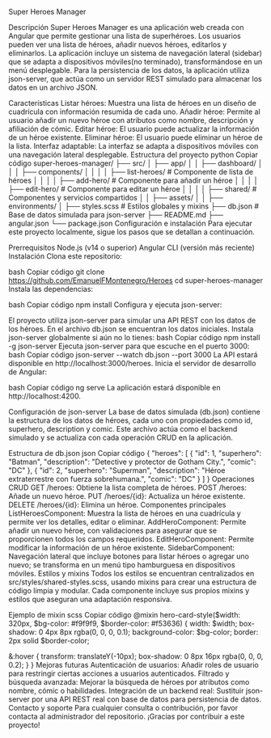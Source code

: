 Super Heroes Manager

Descripción
Super Heroes Manager es una aplicación web creada con Angular que permite gestionar una lista de superhéroes. Los usuarios pueden ver una lista de héroes, añadir nuevos héroes, editarlos y eliminarlos. La aplicación incluye un sistema de navegación lateral (sidebar) que se adapta a dispositivos móviles(no terminado), transformándose en un menú desplegable. Para la persistencia de los datos, la aplicación utiliza json-server, que actúa como un servidor REST simulado para almacenar los datos en un archivo JSON.

Características
Listar héroes: Muestra una lista de héroes en un diseño de cuadrícula con información resumida de cada uno.
Añadir héroe: Permite al usuario añadir un nuevo héroe con atributos como nombre, descripción y afiliación de cómic.
Editar héroe: El usuario puede actualizar la información de un héroe existente.
Eliminar héroe: El usuario puede eliminar un héroe de la lista.
Interfaz adaptable: La interfaz se adapta a dispositivos móviles con una navegación lateral desplegable.
Estructura del proyecto
python
Copiar código
super-heroes-manager/
├── src/
│   ├── app/
│   │   ├── dashboard/
│   │   │   ├── components/
│   │   │   │   ├── list-heroes/      # Componente de lista de héroes
│   │   │   │   ├── add-hero/         # Componente para añadir un héroe
│   │   │   │   ├── edit-hero/        # Componente para editar un héroe
│   │   │   │   ├── shared/           # Componentes y servicios compartidos
│   │   ├── assets/
│   │   ├── environments/
│   ├── styles.scss                   # Estilos globales y mixins
├── db.json                            # Base de datos simulada para json-server
├── README.md
├── angular.json
└── package.json
Configuración e instalación
Para ejecutar este proyecto localmente, sigue los pasos que se detallan a continuación.

Prerrequisitos
Node.js (v14 o superior)
Angular CLI (versión más reciente)
Instalación
Clona este repositorio:

bash
Copiar código
git clone https://github.com/EmanuelFMontenegro/Heroes
cd super-heroes-manager
Instala las dependencias:

bash
Copiar código
npm install
Configura y ejecuta json-server:

El proyecto utiliza json-server para simular una API REST con los datos de los héroes.
En el archivo db.json se encuentran los datos iniciales.
Instala json-server globalmente si aún no lo tienes:
bash
Copiar código
npm install -g json-server
Ejecuta json-server para que escuche en el puerto 3000:
bash
Copiar código
json-server --watch db.json --port 3000
La API estará disponible en http://localhost:3000/heroes.
Inicia el servidor de desarrollo de Angular:

bash
Copiar código
ng serve
La aplicación estará disponible en http://localhost:4200.

Configuración de json-server
La base de datos simulada (db.json) contiene la estructura de los datos de héroes, cada uno con propiedades como id, superhero, description y comic. Este archivo actúa como el backend simulado y se actualiza con cada operación CRUD en la aplicación.

Estructura de db.json
json
Copiar código
{
  "heroes": [
    {
      "id": 1,
      "superhero": "Batman",
      "description": "Detective y protector de Gotham City.",
      "comic": "DC"
    },
    {
      "id": 2,
      "superhero": "Superman",
      "description": "Héroe extraterrestre con fuerza sobrehumana.",
      "comic": "DC"
    }
  ]
}
Operaciones CRUD
GET /heroes: Obtiene la lista completa de héroes.
POST /heroes: Añade un nuevo héroe.
PUT /heroes/{id}: Actualiza un héroe existente.
DELETE /heroes/{id}: Elimina un héroe.
Componentes principales
ListHeroesComponent: Muestra la lista de héroes en una cuadrícula y permite ver los detalles, editar o eliminar.
AddHeroComponent: Permite añadir un nuevo héroe, con validaciones para asegurar que se proporcionen todos los campos requeridos.
EditHeroComponent: Permite modificar la información de un héroe existente.
SidebarComponent: Navegación lateral que incluye botones para listar héroes o agregar uno nuevo; se transforma en un menú tipo hamburguesa en dispositivos móviles.
Estilos y mixins
Todos los estilos se encuentran centralizados en src/styles/shared-styles.scss, usando mixins para crear una estructura de código limpia y modular. Cada componente incluye sus propios mixins y estilos que aseguran una adaptación responsiva.

Ejemplo de mixin
scss
Copiar código
@mixin hero-card-style($width: 320px, $bg-color: #f9f9f9, $border-color: #f53636) {
  width: $width;
  box-shadow: 0 4px 8px rgba(0, 0, 0, 0.1);
  background-color: $bg-color;
  border: 2px solid $border-color;

  &:hover {
    transform: translateY(-10px);
    box-shadow: 0 8px 16px rgba(0, 0, 0, 0.2);
  }
}
Mejoras futuras
Autenticación de usuarios: Añadir roles de usuario para restringir ciertas acciones a usuarios autenticados.
Filtrado y búsqueda avanzada: Mejorar la búsqueda de héroes por atributos como nombre, cómic o habilidades.
Integración de un backend real: Sustituir json-server por una API REST real con base de datos para persistencia de datos.
Contacto y soporte
Para cualquier consulta o contribución, por favor contacta al administrador del repositorio. ¡Gracias por contribuir a este proyecto!

